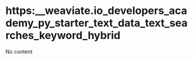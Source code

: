 # https:__weaviate.io_developers_academy_py_starter_text_data_text_searches_keyword_hybrid
No content
